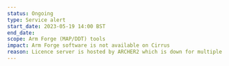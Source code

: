 ```yaml
---
status: Ongoing
type: Service alert
start_date: 2023-05-19 14:00 BST
end_date: 
scope: Arm Forge (MAP/DDT) tools
impact: Arm Forge software is not available on Cirrus 
reason: Licence server is hosted by ARCHER2 which is down for multiple weeks for upgrade
---
```

